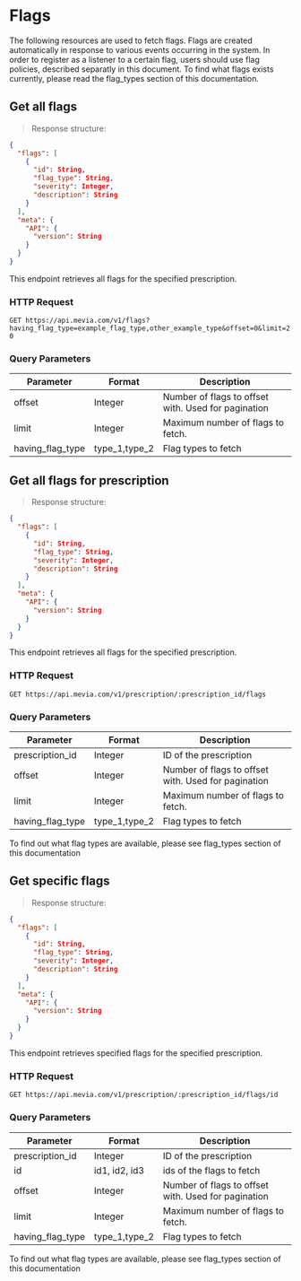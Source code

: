 # Flags
The following resources are used to fetch flags. Flags are created automatically in response to various events occurring in the system. In order to register as a listener to a certain flag, users should use flag policies, described separatly in this document. To find what flags exists currently, please read the flag_types section of this documentation.

## Get all flags

> Response structure:

```json
{
  "flags": [
    {
      "id": String,
      "flag_type": String,
      "severity": Integer,
      "description": String
    }
  ],
  "meta": {
    "API": {
      "version": String
    }
  }
}
```

This endpoint retrieves all flags for the specified prescription.

### HTTP Request

`GET https://api.mevia.com/v1/flags?having_flag_type=example_flag_type,other_example_type&offset=0&limit=20`

### Query Parameters
Parameter        | Format         | Description
---------        | -------        | -----------
offset           | Integer        | Number of flags to offset with. Used for pagination
limit            | Integer        | Maximum number of flags to fetch.
having_flag_type | type_1,type_2  | Flag types to fetch


## Get all flags for prescription

> Response structure:

```json
{
  "flags": [
    {
      "id": String,
      "flag_type": String,
      "severity": Integer,
      "description": String
    }
  ],
  "meta": {
    "API": {
      "version": String
    }
  }
}
```

This endpoint retrieves all flags for the specified prescription.

### HTTP Request

`GET https://api.mevia.com/v1/prescription/:prescription_id/flags`

### Query Parameters
Parameter        | Format        | Description
---------        | -------       | -----------
prescription_id  | Integer       | ID of the prescription
offset           | Integer       | Number of flags to offset with. Used for pagination
limit            | Integer       | Maximum number of flags to fetch.
having_flag_type | type_1,type_2 | Flag types to fetch


<aside class="success">
To find out what flag types are available, please see flag_types section of this documentation
</aside>

## Get specific flags

> Response structure:

```json
{
  "flags": [
    {
      "id": String,
      "flag_type": String,
      "severity": Integer,
      "description": String
    }
  ],
  "meta": {
    "API": {
      "version": String
    }
  }
}
```

This endpoint retrieves specified flags for the specified prescription.

### HTTP Request

`GET https://api.mevia.com/v1/prescription/:prescription_id/flags/id`

### Query Parameters
Parameter        | Format        | Description
---------        | -------       | -----------
prescription_id  | Integer       | ID of the prescription
id               | id1, id2, id3 | ids of the flags to fetch
offset           | Integer       | Number of flags to offset with. Used for pagination
limit            | Integer       | Maximum number of flags to fetch.
having_flag_type | type_1,type_2 | Flag types to fetch

<aside class="success">
To find out what flag types are available, please see flag_types section of this documentation
</aside>